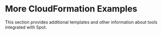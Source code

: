 # More CloudFormation Examples


This section provides additional templates and other information about tools integrated with Spot.
